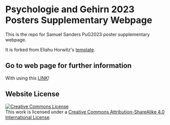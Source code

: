 # Psychologie and Gehirn 2023 Posters Supplementary Webpage
This is the repo for Samuel Sanders PuG2023 poster supplementary webpage.

It is forked from Eliahu Horwitz's [template](https://github.com/eliahuhorwitz/Academic-project-page-template).

## Go to web page for further information
With using this [LINK](https:///veraKl.github.io/PuG24_EmoReact/)! 

## Website License
<a rel="license" href="http://creativecommons.org/licenses/by-sa/4.0/"><img alt="Creative Commons License" style="border-width:0" src="https://i.creativecommons.org/l/by-sa/4.0/88x31.png" /></a><br />This work is licensed under a <a rel="license" href="http://creativecommons.org/licenses/by-sa/4.0/">Creative Commons Attribution-ShareAlike 4.0 International License</a>.
